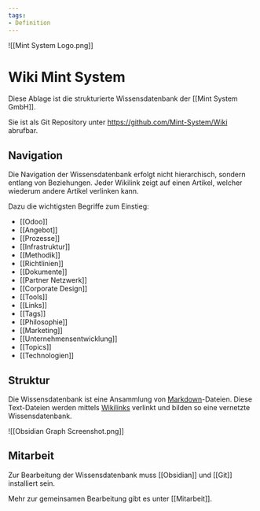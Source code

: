 ```yaml
---
tags:
- Definition
---
```

![[Mint System Logo.png]]

# Wiki Mint System

Diese Ablage ist die strukturierte Wissensdatenbank der [[Mint System GmbH]].

Sie ist als Git Repository unter <https://github.com/Mint-System/Wiki> abrufbar.

## Navigation

Die Navigation der Wissensdatenbank erfolgt nicht hierarchisch, sondern entlang von Beziehungen. Jeder Wikilink zeigt auf einen Artikel, welcher wiederum andere Artikel verlinken kann.

Dazu die wichtigsten Begriffe zum Einstieg:
* [[Odoo]]
* [[Angebot]]
* [[Prozesse]]
* [[Infrastruktur]]
* [[Methodik]]
* [[Richtlinien]]
* [[Dokumente]]
* [[Partner Netzwerk]]
* [[Corporate Design]]
* [[Tools]]
* [[Links]]
* [[Tags]]
* [[Philosophie]]
* [[Marketing]]
* [[Unternehmensentwicklung]]
* [[Topics]]
* [[Technologien]]

## Struktur

Die Wissensdatenbank ist eine Ansammlung von [Markdown](https://de.wikipedia.org/wiki/Markdown)-Dateien. Diese Text-Dateien werden mittels [Wikilinks](https://de.wikipedia.org/wiki/Hilfe:Links)  verlinkt und bilden so eine vernetzte Wissensdatenbank.

![[Obsidian Graph Screenshot.png]]

## Mitarbeit

Zur Bearbeitung der Wissensdatenbank muss [[Obsidian]] und [[Git]] installiert sein.

Mehr zur gemeinsamen Bearbeitung gibt es unter [[Mitarbeit]]. 